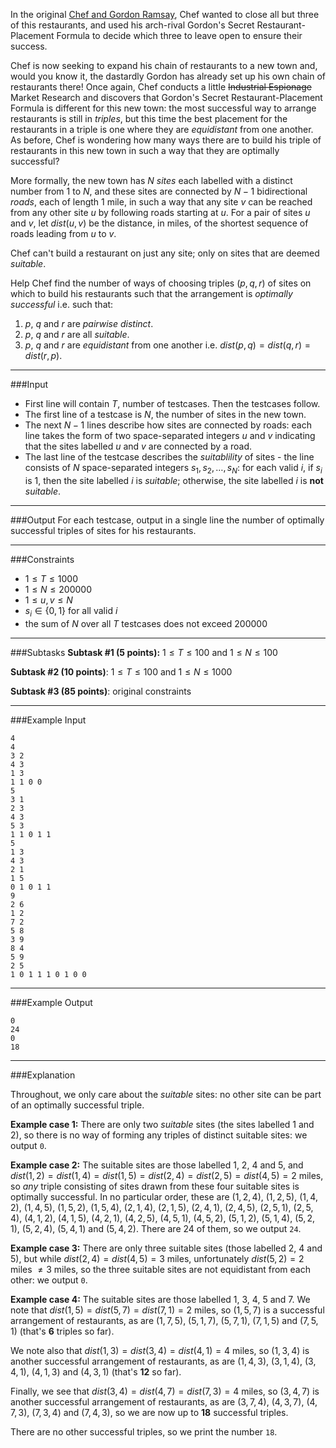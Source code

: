 In the original [Chef and Gordon Ramsay](https://www.codechef.com/problems/CHGORAM), Chef wanted to close all but three of this restaurants, and used his arch-rival Gordon's Secret Restaurant-Placement Formula to decide which three to leave open to ensure their success.

Chef is now seeking to expand his chain of restaurants to a new town and, would you know it, the dastardly Gordon has already set up his own chain of restaurants there! Once again, Chef conducts a little <strike>Industrial Espionage</strike> Market Research and discovers that Gordon's Secret Restaurant-Placement Formula is different for this new town: the most successful way to arrange restaurants is still in _triples_, but this time the best placement for the restaurants in a triple is one where they are _equidistant_ from one another. As before, Chef is wondering how many ways there are to build his triple of restaurants in this new town in such a way that they are optimally successful?

More formally, the new town has $N$ _sites_ each labelled with a distinct number from $1$ to $N$, and these sites are connected by $N - 1$ bidirectional _roads_, each of length 1 mile, in such a way that any site $v$ can be reached from any other site $u$ by following roads starting at $u$. For a pair of sites $u$ and $v$, let $\textit{dist}(u, v)$ be the distance, in miles, of the shortest sequence of roads leading from $u$ to $v$.

Chef can't build a restaurant on just any site; only on sites that are deemed _suitable_.

Help Chef find the number of ways of choosing triples $(p, q, r)$ of sites on which to build his restaurants such that the arrangement is _optimally successful_ i.e. such that:

1. $p$, $q$ and $r$ are _pairwise distinct_.
2. $p$, $q$ and $r$ are all _suitable_.
3. $p$, $q$ and $r$ are _equidistant_ from one another i.e. $\textit{dist}(p,q)=\textit{dist}(q,r)=\textit{dist}(r,p)$.

___
###Input

- First line will contain $T$, number of testcases. Then the testcases follow. 
- The first line of a testcase is $N$, the number of sites in the new town.
- The next $N-1$ lines describe how sites are connected by roads: each line takes the form of two space-separated integers $u$ and $v$ indicating that the sites labelled $u$ and $v$ are connected by a road.
- The last line of the testcase describes the _suitablility_ of sites - the line consists of $N$ space-separated integers $s_1, s_2, \ldots , s_N$: for each valid $i$, if $s_i$ is 1, then the site labelled $i$ is _suitable_; otherwise, the site labelled $i$ is **not** _suitable_.

___
###Output
For each testcase, output in a single line the number of optimally successful triples of sites for his restaurants.

___
###Constraints 
- $1 \leq T \leq 1000$
- $1 \leq N \leq 200000$
- $1 \leq u,v \leq N$
- $s_i \in \{0,1\}$ for all valid $i$
- the sum of $N$ over all $T$ testcases does not exceed $200000$

___
###Subtasks
**Subtask #1 (5 points):** $1 \leq T \leq 100$ and $1 \leq N \leq 100$

**Subtask #2 (10 points)**: $1 \leq T \leq 100$ and $1 \leq N \leq 1000$

**Subtask #3 (85 points)**: original constraints

___
###Example Input

```
4
4 
3 2
4 3
1 3
1 1 0 0
5
3 1
2 3
4 3
5 3
1 1 0 1 1
5
1 3
4 3
2 1
1 5
0 1 0 1 1
9
2 6
1 2
7 2
5 8
3 9
8 4
5 9
2 5
1 0 1 1 1 0 1 0 0
```

___
###Example Output

```
0
24
0
18
```

___
###Explanation

Throughout, we only care about the _suitable_ sites: no other site can be part of an optimally successful triple.

**Example case 1:** There are only two _suitable_ sites (the sites labelled $1$ and $2$), so there is no way of forming any triples of distinct suitable sites: we output `0`.

**Example case 2:** The suitable sites are those labelled $1$, $2$, $4$ and $5$, and $\textit{dist}(1,2)=\textit{dist}(1,4)=\textit{dist}(1,5)=\textit{dist}(2,4)=\textit{dist}(2,5)=\textit{dist}(4,5)=2$ miles, so _any_ triple consisting of sites drawn from these four suitable sites is optimally successful. In no particular order, these are $(1, 2, 4)$, $(1, 2, 5)$, $(1, 4, 2)$, $(1, 4, 5)$, $(1, 5, 2)$, $(1, 5, 4)$, $(2, 1, 4)$, $(2, 1, 5)$, $(2, 4, 1)$, $(2, 4, 5)$, $(2, 5, 1)$, $(2, 5, 4)$, $(4, 1, 2)$, $(4, 1, 5)$, $(4, 2, 1)$, $(4, 2, 5)$, $(4, 5, 1)$, $(4, 5, 2)$, $(5, 1, 2)$, $(5, 1, 4)$, $(5, 2, 1)$, $(5, 2, 4)$, $(5, 4, 1)$ and $(5, 4, 2)$. There are $24$ of them, so we output `24`.

**Example case 3:** There are only three suitable sites (those labelled $2$, $4$ and $5$), but while $\textit{dist}(2,4)=\textit{dist}(4,5)=3$ miles, unfortunately $\textit{dist}(5,2)=2$ miles $\neq 3$ miles, so the three suitable sites are not equidistant from each other: we output `0`.

**Example case 4:** The suitable sites are those labelled $1$, $3$, $4$, $5$ and $7$. We note that $\textit{dist}(1,5)=\textit{dist}(5,7)=\textit{dist}(7,1)=2$ miles, so $(1,5,7)$ is a successful arrangement of restaurants, as are $(1,7,5)$, $(5,1,7)$, $(5,7,1)$, $(7,1,5)$ and $(7,5,1)$ (that's **6** triples so far).

We note also that $\textit{dist}(1,3)=\textit{dist}(3,4)=\textit{dist}(4,1)=4$ miles, so $(1,3,4)$ is another successful arrangement of restaurants, as are $(1,4,3)$, $(3,1,4)$, $(3,4,1)$, $(4,1,3)$ and $(4,3,1)$ (that's **12** so far).

Finally, we see that $\textit{dist}(3,4)=\textit{dist}(4,7)=\textit{dist}(7,3)=4$ miles, so $(3,4,7)$ is another successful arrangement of restaurants, as are $(3,7,4)$, $(4,3,7)$, $(4,7,3)$, $(7,3,4)$ and $(7,4,3)$, so we are now up to **18** successful triples.

There are no other successful triples, so we print the number `18`.



